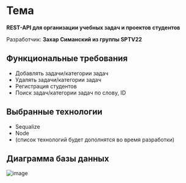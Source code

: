 # Тема
**REST-API для организации учебных задач и проектов студентов**

Разработчик: **Захар Симанский из группы SPTV22**

## Функциональные требования
- Добавлять задачи/категории задач
- Удалять задачи/категории задач
- Регистрация студентов
- Поиск задач/категории задач по слову, ID

## Выбранные технологии
- Sequalize
- Node
- (список технологий будет дополнятся во время разработки)

## Диаграмма базы данных
![image](https://github.com/user-attachments/assets/ec3c3258-c99e-48e7-9e43-28a7883a41d3)


